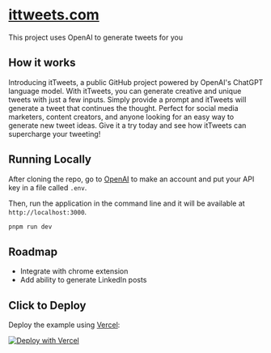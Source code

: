 # [ittweets.com](https://www.ittweets.com/)

This project uses OpenAI to generate tweets for you

<!-- [![Tweets generator](./public/screenshot.png)](https://www.ittweets.com) -->

## How it works

Introducing itTweets, a public GitHub project powered by OpenAI's ChatGPT language model. With itTweets, you can generate creative and unique tweets with just a few inputs. Simply provide a prompt and itTweets will generate a tweet that continues the thought. Perfect for social media marketers, content creators, and anyone looking for an easy way to generate new tweet ideas. Give it a try today and see how itTweets can supercharge your tweeting!

## Running Locally

After cloning the repo, go to [OpenAI](https://beta.openai.com/account/api-keys) to make an account and put your API key in a file called `.env`.

Then, run the application in the command line and it will be available at `http://localhost:3000`.

```bash
pnpm run dev
```

## Roadmap

- Integrate with chrome extension
- Add ability to generate LinkedIn posts

## Click to Deploy

Deploy the example using [Vercel](https://vercel.com?utm_source=github&utm_medium=readme&utm_campaign=vercel-examples):

[![Deploy with Vercel](https://vercel.com/button)](https://vercel.com/new/clone?repository-url=https://github.com/edemagbenyo/ittweets&env=NEXT_OPENAI_API_KEY&project-name=itweets&repo-name=itweets)
